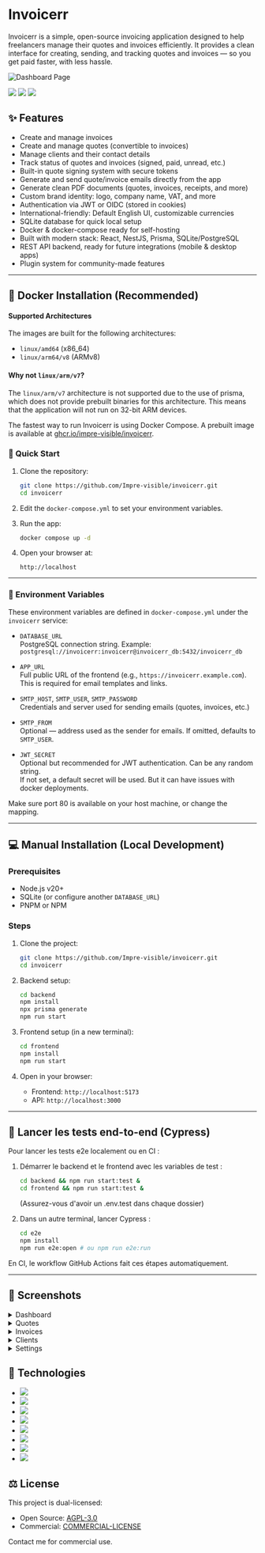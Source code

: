# Invoicerr


Invoicerr is a simple, open-source invoicing application designed to help freelancers manage their quotes and invoices efficiently. It provides a clean interface for creating, sending, and tracking quotes and invoices — so you get paid faster, with less hassle.

![Dashboard Page](https://github.com/user-attachments/assets/18e8af88-cf02-4e35-975a-d57f58d062c6)

<section>
<img src="https://wakatime.com/badge/user/4cf4132a-4ced-411d-b714-67bdbdc84527/project/2f27011d-6794-4fbe-97c9-9fdef2550fc7.svg?style=flat">
<img src="https://m3-markdown-badges.vercel.app/stars/12/1/Impre-visible/invoicerr">
<img src="https://m3-markdown-badges.vercel.app/issues/12/1/Impre-visible/invoicerr">
</section>

## ✨ Features

- Create and manage invoices  
- Create and manage quotes (convertible to invoices)  
- Manage clients and their contact details  
- Track status of quotes and invoices (signed, paid, unread, etc.)  
- Built-in quote signing system with secure tokens  
- Generate and send quote/invoice emails directly from the app
- Generate clean PDF documents (quotes, invoices, receipts, and more)  
- Custom brand identity: logo, company name, VAT, and more  
- Authentication via JWT or OIDC (stored in cookies)
- International-friendly: Default English UI, customizable currencies  
- SQLite database for quick local setup  
- Docker & docker-compose ready for self-hosting  
- Built with modern stack: React, NestJS, Prisma, SQLite/PostgreSQL  
- REST API backend, ready for future integrations (mobile & desktop apps)
- Plugin system for community-made features

---

## 🐳 Docker Installation (Recommended)

#### Supported Architectures

The images are built for the following architectures:

- `linux/amd64` (x86_64)
- `linux/arm64/v8` (ARMv8)

#### Why not `linux/arm/v7`?

The `linux/arm/v7` architecture is not supported due to the use of prisma, which does not provide prebuilt binaries for this architecture. This means that the application will not run on 32-bit ARM devices.

The fastest way to run Invoicerr is using Docker Compose. A prebuilt image is available at [ghcr.io/impre-visible/invoicerr](https://ghcr.io/impre-visible/invoicerr).

### 🚀 Quick Start

1. Clone the repository:  
   ```bash
   git clone https://github.com/Impre-visible/invoicerr.git
   cd invoicerr
   ```

2. Edit the `docker-compose.yml` to set your environment variables.

3. Run the app:  
   ```bash
   docker compose up -d
   ```

4. Open your browser at:  
   ```
   http://localhost
   ```

---

### 🔧 Environment Variables

These environment variables are defined in `docker-compose.yml` under the `invoicerr` service:

- `DATABASE_URL`  
  PostgreSQL connection string. Example:  
  `postgresql://invoicerr:invoicerr@invoicerr_db:5432/invoicerr_db`

- `APP_URL`  
  Full public URL of the frontend (e.g., `https://invoicerr.example.com`).  
  This is required for email templates and links.

- `SMTP_HOST`, `SMTP_USER`, `SMTP_PASSWORD`  
  Credentials and server used for sending emails (quotes, invoices, etc.)

- `SMTP_FROM`  
  Optional — address used as the sender for emails. If omitted, defaults to `SMTP_USER`.

- `JWT_SECRET`  
  Optional but recommended for JWT authentication. Can be any random string.  
  If not set, a default secret will be used. But it can have issues with docker deployments.

Make sure port 80 is available on your host machine, or change the mapping.

---

## 💻 Manual Installation (Local Development)

### Prerequisites

- Node.js v20+  
- SQLite (or configure another `DATABASE_URL`)  
- PNPM or NPM

### Steps

1. Clone the project:  
   ```bash
   git clone https://github.com/Impre-visible/invoicerr.git
   cd invoicerr
   ```

2. Backend setup:  
   ```bash
   cd backend
   npm install
   npx prisma generate
   npm run start
   ```

3. Frontend setup (in a new terminal):  
   ```bash
   cd frontend
   npm install
   npm run start
   ```

4. Open in your browser:  
   - Frontend: `http://localhost:5173`  
   - API: `http://localhost:3000`

---

## 🧪 Lancer les tests end-to-end (Cypress)

Pour lancer les tests e2e localement ou en CI :

1. Démarrer le backend et le frontend avec les variables de test :
   ```bash
   cd backend && npm run start:test &
   cd frontend && npm run start:test &
   ```
   (Assurez-vous d'avoir un .env.test dans chaque dossier)

2. Dans un autre terminal, lancer Cypress :
   ```bash
   cd e2e
   npm install
   npm run e2e:open # ou npm run e2e:run
   ```

En CI, le workflow GitHub Actions fait ces étapes automatiquement.

---

## 📸 Screenshots

<details>
<summary>Dashboard</summary>
  
![Dashboard Page](https://github.com/user-attachments/assets/18e8af88-cf02-4e35-975a-d57f58d062c6)
  
</details>

<details>
<summary>Quotes</summary>

![Quotes Page](https://github.com/user-attachments/assets/588d5cd2-6af3-4cb9-81d3-8faa9f3d30f4)

</details>

<details>
<summary>Invoices</summary>
  
![Invoices Page](https://github.com/user-attachments/assets/8e5134b7-c401-4ff6-bdb9-cfe54b532b29)

</details>

<details>
<summary>Clients</summary>

![Clients Page](https://github.com/user-attachments/assets/1e9e42be-8c21-4c84-96dd-ce8dca17c32e)

</details>

<details>
<summary>Settings</summary>
  
![Settings Page](https://github.com/user-attachments/assets/b8913f41-109a-4e31-a1b8-3c46a1039414)

</details>

## 🧰 Technologies

- <img src="https://ziadoua.github.io/m3-Markdown-Badges/badges/React/react1.svg"/>
- <img src="https://ziadoua.github.io/m3-Markdown-Badges/badges/NestJS/nestjs1.svg"/>
- <img src="https://ziadoua.github.io/m3-Markdown-Badges/badges/TypeScript/typescript1.svg"/>
- <img src="https://ziadoua.github.io/m3-Markdown-Badges/badges/Prisma/prisma1.svg"/>
- <img src="https://ziadoua.github.io/m3-Markdown-Badges/badges/SQLite/sqlite1.svg"/>
- <img src="https://ziadoua.github.io/m3-Markdown-Badges/badges/PostgreSQL/postgresql1.svg"/>
- <img src="https://ziadoua.github.io/m3-Markdown-Badges/badges/TailwindCSS/tailwindcss1.svg"/>
- <img src="https://ziadoua.github.io/m3-Markdown-Badges/badges/Docker/docker1.svg"/>

## ⚖️ License

This project is dual-licensed:
- Open Source: [AGPL-3.0](./LICENSE)
- Commercial: [COMMERCIAL-LICENSE](./COMMERCIAL-LICENSE)

Contact me for commercial use.
